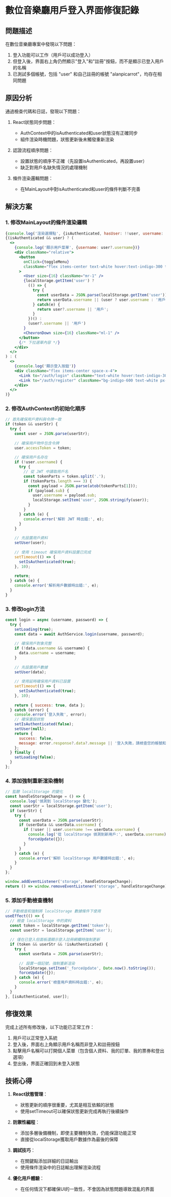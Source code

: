 # 數位音樂廳用戶登入界面修復記錄

## 問題描述

在數位音樂廳專案中發現以下問題：
1. 登入功能可以工作（用戶可以成功登入）
2. 但登入後，界面右上角仍然顯示"登入"和"註冊"按鈕，而不是顯示已登入用戶的名稱
3. 已測試多個帳號，包括 "user" 和自己註冊的帳號 "alanpicarrot"，均存在相同問題

## 原因分析

通過檢查代碼和日誌，發現以下問題：

1. React狀態同步問題：
   - AuthContext中的isAuthenticated和user狀態沒有正確同步
   - 組件渲染時機問題，狀態更新後未觸發重新渲染

2. 認證流程順序問題：
   - 設置狀態的順序不正確（先設置isAuthenticated，再設置user）
   - 缺乏對用戶名缺失情況的處理機制

3. 條件渲染邏輯問題：
   - 在MainLayout中對isAuthenticated和user的條件判斷不完善

## 解決方案

### 1. 修改MainLayout的條件渲染邏輯

```jsx
{console.log('渲染選擇點', {isAuthenticated, hasUser: !!user, username: user?.username})}
{(isAuthenticated && user) ? (
  <>
    {console.log('顯示用戶菜單', {username: user?.username})}
    <div className="relative">
      <button 
        onClick={toggleMenu}
        className="flex items-center text-white hover:text-indigo-300 text-sm font-medium"
      >
        <User size={16} className="mr-1" />
        {localStorage.getItem('user') ? 
          (() => {
            try {
              const userData = JSON.parse(localStorage.getItem('user'));
              return userData.username || (user ? user.username : '用戶');
            } catch(e) {
              return user?.username || '用戶';
            }
          })() : 
          (user?.username || '用戶')
        }
        <ChevronDown size={16} className="ml-1" />
      </button>
      {/* 下拉選單內容 */}
    </div>
  </>
) : (
  <>
    {console.log('顯示登入按鈕')}
    <div className="flex items-center space-x-4">
      <Link to="/auth/login" className="text-white hover:text-indigo-300 text-sm font-medium">登入</Link>
      <Link to="/auth/register" className="bg-indigo-600 text-white px-4 py-1.5 rounded hover:bg-indigo-500 text-sm font-medium">註冊</Link>
    </div>
  </>
)}
```

### 2. 修改AuthContext的初始化順序

```jsx
// 首先確保用戶資料與令牌一致
if (token && userStr) {
  try {
    const user = JSON.parse(userStr);
    
    // 確保用戶物件包含令牌
    user.accessToken = token;
    
    // 確保用戶名存在
    if (!user.username) {
      try {
        // 從 JWT 中讀取用戶名
        const tokenParts = token.split('.');
        if (tokenParts.length === 3) {
          const payload = JSON.parse(atob(tokenParts[1]));
          if (payload.sub) {
            user.username = payload.sub;
            localStorage.setItem('user', JSON.stringify(user));
          }
        }
      } catch (e) {
        console.error('解析 JWT 時出錯:', e);
      }
    }
    
    // 先設置用戶資料
    setUser(user);
    
    // 使用 timeout 確保用戶資料設置已完成
    setTimeout(() => {
      setIsAuthenticated(true);
    }, 10);
    
    return;
  } catch (e) {
    console.error('解析用戶數據時出錯:', e);
  }
}
```

### 3. 修改login方法

```jsx
const login = async (username, password) => {
  try {
    setLoading(true);
    const data = await AuthService.login(username, password);
    
    // 確保用戶對象完整
    if (!data.username && username) {
      data.username = username;
    }
    
    // 先設置用戶數據
    setUser(data);
    
    // 使用延時確保用戶資料已設置
    setTimeout(() => {
      setIsAuthenticated(true);
    }, 10);
    
    return { success: true, data };
  } catch (error) {
    console.error('登入失敗', error);
    // 確保重設狀態
    setIsAuthenticated(false);
    setUser(null);
    return { 
      success: false, 
      message: error.response?.data?.message || '登入失敗，請檢查您的帳號和密碼'
    };
  } finally {
    setLoading(false);
  }
};
```

### 4. 添加強制重新渲染機制

```jsx
// 監聽 localStorage 的變化
const handleStorageChange = () => {
  console.log('偵測到 localStorage 變化');
  const userStr = localStorage.getItem('user');
  if (userStr) {
    try {
      const userData = JSON.parse(userStr);
      if (userData && userData.username) {
        if (!user || user.username !== userData.username) {
          console.log('從 localStorage 偵測到新用戶:', userData.username);
          forceUpdate({});
        }
      }
    } catch (e) {
      console.error('解析 localStorage 用戶數據時出錯:', e);
    }
  }
};

window.addEventListener('storage', handleStorageChange);
return () => window.removeEventListener('storage', handleStorageChange);
```

### 5. 添加手動檢查機制

```jsx
// 手動檢查和強制將 localStorage 數據條件下使用
useEffect(() => {
  // 檢查 localStorage 中的資料
  const token = localStorage.getItem('token');
  const userStr = localStorage.getItem('user');
  
  // 僅在已登入但面板還顯示登入註冊網欄時強制更新
  if (token && userStr && !isAuthenticated) {
    try {
      const userData = JSON.parse(userStr);
      
      // 設置一個記號，強制重新渲染
      localStorage.setItem('_forceUpdate', Date.now().toString());
      forceUpdate({});
    } catch (e) {
      console.error('檢查用戶資料時出錯:', e);
    }
  }
}, [isAuthenticated, user]);
```

## 修復效果

完成上述所有修改後，以下功能已正常工作：

1. 用戶可以正常登入系統
2. 登入後，界面右上角顯示用戶名稱而非登入和註冊按鈕
3. 點擊用戶名稱可以打開個人菜單（包含個人資料、我的訂單、我的票券和登出選項）
4. 登出後，界面正確回到未登入狀態

## 技術心得

1. **React狀態管理**：
   - 狀態更新的順序很重要，尤其是相互依賴的狀態
   - 使用setTimeout可以確保狀態更新完成再執行後續操作

2. **防禦性編程**：
   - 添加多層後備機制，即使主要機制失效，仍能保證功能正常
   - 直接從localStorage獲取用戶數據作為最後的保障

3. **調試技巧**：
   - 在關鍵點添加詳細的日誌輸出
   - 使用條件渲染中的日誌輸出理解渲染流程

4. **優化用戶體驗**：
   - 在任何情況下都確保UI的一致性，不會因為狀態問題導致混亂的界面